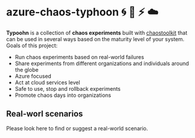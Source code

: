 # azure-chaos-typhoon :cyclone: :ocean: :zap: :cloud:

**Typoohn** is a collection of **chaos experiments** built with [chaostoolkit](https://github.com/chaostoolkit/chaostoolkit) that can be used in several ways based on the maturity level of your system.  
Goals of this project:

- Run chaos experiments based on real-world failures
- Share experiments from different organizations and individuals around the globe
- Azure focused
- Act at cloud services level
- Safe to use, stop and rollback experiments
- Promote chaos days into organizations

## Real-worl scenarios

Please look here to find or suggest a real-world scenario.
